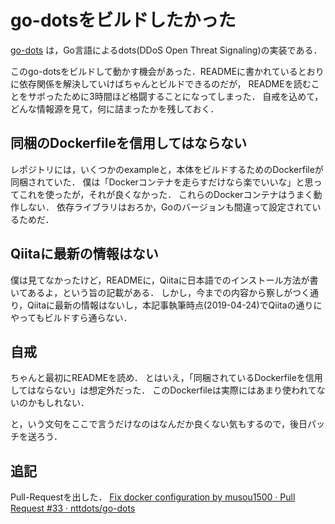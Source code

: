 # go-dotsをビルドしたかった

[go-dots](https://github.com/nttdots/go-dots) は，Go言語によるdots(DDoS Open Threat Signaling)の実装である．

このgo-dotsをビルドして動かす機会があった．READMEに書かれているとおりに依存関係を解決していけばちゃんとビルドできるのだが，
READMEを読むことをサボったために3時間ほど格闘することになってしまった．
自戒を込めて，どんな情報源を見て，何に詰まったかを残しておく．

## 同梱のDockerfileを信用してはならない

レポジトリには，いくつかのexampleと，本体をビルドするためのDockerfileが同梱されていた．
僕は「Dockerコンテナを走らすだけなら楽でいいな」と思ってこれを使ったが，それが良くなかった．
これらのDockerコンテナはうまく動作しない．
依存ライブラリはおろか，Goのバージョンも間違って設定されているためだ．


## Qiitaに最新の情報はない

僕は見てなかったけど，READMEに，Qiitaに日本語でのインストール方法が書いてあるよ，という旨の記載がある．
しかし，今までの内容から察しがつく通り，Qiitaに最新の情報はないし，本記事執筆時点(2019-04-24)でQiitaの通りにやってもビルドすら通らない．

## 自戒
ちゃんと最初にREADMEを読め．
とはいえ，「同梱されているDockerfileを信用してはならない」は想定外だった．
このDockerfileは実際にはあまり使われてないのかもしれない．

と，いう文句をここで言うだけなのはなんだか良くない気もするので，後日パッチを送ろう．

## 追記

Pull-Requestを出した．
[Fix docker configuration by musou1500 · Pull Request #33 · nttdots/go-dots](https://github.com/nttdots/go-dots/pull/33)
